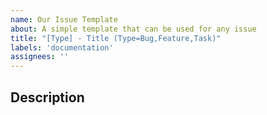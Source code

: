 ```yaml
---
name: Our Issue Template
about: A simple template that can be used for any issue
title: "[Type] - Title (Type=Bug,Feature,Task)"
labels: 'documentation'
assignees: ''
---
```


## Description
<!-- Describe the task that you will do -->
